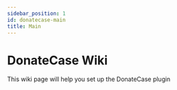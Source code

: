 ```yaml
---
sidebar_position: 1
id: donatecase-main
title: Main
---
```



# DonateCase Wiki
This wiki page will help you set up the DonateCase plugin